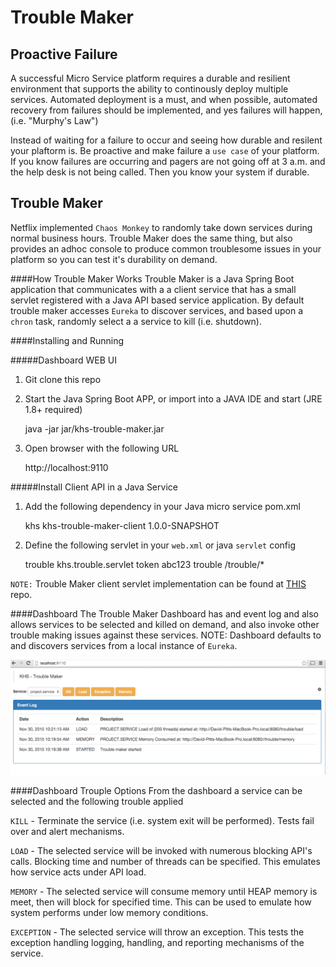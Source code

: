 # Trouble Maker

Proactive Failure
-----------------
A successful Micro Service platform requires a durable and resilient environment that supports the ability to continously deploy multiple services. Automated deployment is a must, and when possible, automated recovery from failures should be implemented, and yes failures will happen, (i.e. "Murphy's Law")

Instead of waiting for a failure to occur and seeing how durable and resilent your plaftorm is. Be proactive and make failure a `use case` of your platform.  If you know failures are occurring and pagers are not going off at 3 a.m. and the help desk is not being called. Then you know your system if durable. 

Trouble Maker 
-------------
Netflix implemented `Chaos Monkey` to randomly take down services during normal business hours. Trouble Maker does the same thing, but also provides an adhoc console to produce common troublesome issues in your platform so you can test it's durability on demand. 

####How Trouble Maker Works
Trouble Maker is a Java Spring Boot application that communicates with a a client service that has a small servlet registered with a Java API based service application. By default trouble maker accesses `Eureka` to discover services, and based upon a `chron` task, randomly select a a service to kill (i.e. shutdown). 

####Installing and Running

#####Dashboard WEB UI 

1. Git clone this repo

2. Start the Java Spring Boot APP, or import into a JAVA IDE and start (JRE 1.8+ required) 

	java -jar jar/khs-trouble-maker.jar
  
3. Open browser with the following URL 

	http://localhost:9110

#####Install Client API in a Java Service 

1. Add the following dependency in your Java micro service pom.xml

	<dependency>
	  <groupId>khs</groupId>
	  <artifactId>khs-trouble-maker-client</artifactId>
	  <version>1.0.0-SNAPSHOT</version>
	</dependency>

2. Define the following servlet in your `web.xml` or java `servlet` config

	<servlet>
	    <servlet-name>trouble</servlet-name>
	    <servlet-class>khs.trouble.servlet</servlet-class>
	     <init-param>
            <param-name>token</param-name>
            <!-- token should match dashboard token -->
            <param-value>abc123</param-value>
        </init-param>
	</servlet>
	<servlet-mapping>
	    <servlet-name>trouble</servlet-name>
	    <url-pattern>/trouble/*</url-pattern>
	</servlet-mapping>
		
`NOTE:` Trouble Maker client servlet implementation can be found at [THIS](https://github.com/in-the-keyhole/khs-trouble-maker-client) repo.

####Dashboard
The Trouble Maker Dashboard has and event log and also allows services to be selected and killed on demand, and also invoke other trouble making issues against these services. NOTE: Dashboard defaults to and discovers services from a local instance of `Eureka`. 

![](/img/trouble-screen.png)


####Dashboard Trouple Options
From the dashboard a service can be selected and the following trouble applied 

`KILL` - Terminate the service (i.e. system exit will be performed). Tests fail over and alert mechanisms.

`LOAD` - The selected service will be invoked with numerous blocking API's calls. Blocking time and number of threads can be specified. This emulates how service acts under API load.

`MEMORY` - The selected service will consume memory until HEAP memory is meet, then will block for specified time. This can be used to emulate how system performs under low memory conditions.

`EXCEPTION` - The selected service will throw an exception. This tests the exception handling logging, handling, and reporting mechanisms of the service.









































 


